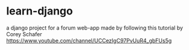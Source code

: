 # learn-django
a django project for a forum web-app
made by following this tutorial by Corey Schafer https://www.youtube.com/channel/UCCezIgC97PvUuR4_gbFUs5g

